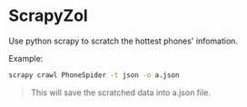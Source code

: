 # ScrapyZol
Use python scrapy to scratch the hottest phones' infomation.

Example:
```Bash
scrapy crawl PhoneSpider -t json -o a.json
```
> This will save the scratched data into a.json file.
